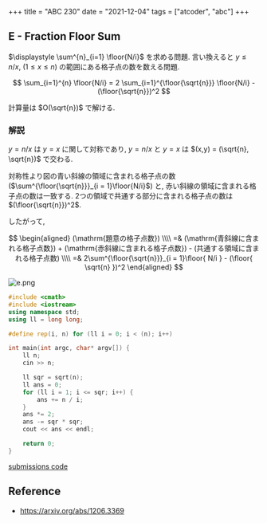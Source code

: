 +++
title = "ABC 230"
date = "2021-12-04"
tags = ["atcoder", "abc"]
+++

## E - Fraction Floor Sum

$\displaystyle \sum^{n}_{i=1} \floor{N/i}$ を求める問題.
言い換えると $y \le n / x$, $(1 \le x \le n)$ の範囲にある格子点の数を数える問題.

$$
\sum_{i=1}^{n} \floor{N/i} = 2 \sum_{i=1}^{\floor{\sqrt{n}}} \floor{N/i} - (\floor{\sqrt{n}})^2
$$

計算量は $O(\sqrt{n})$ で解ける.

### 解説

$y = n/x$ は $y = x$ に関して対称であり, $y = n/x$ と $y = x$ は $(x,y) = (\sqrt{n}, \sqrt{n})$ で交わる.

対称性より図の青い斜線の領域に含まれる格子点の数 ($\sum^{\floor{\sqrt{n}}}_{i = 1}\floor{N/i}$) と, 赤い斜線の領域に含まれる格子点の数は一致する. 2つの領域で共通する部分に含まれる格子点の数は $(\floor{\sqrt{n}})^2$.

したがって,

$$
\begin{aligned}
    (\mathrm{題意の格子点数}) \\\\
=& (\mathrm{青斜線に含まれる格子点数}) + (\mathrm{赤斜線に含まれる格子点数}) - (共通する領域に含まれる格子点数) \\\\
            =& 2\sum^{\floor{\sqrt{n}}}_{i = 1}\floor{ N/i } - (\floor{ \sqrt{n} })^2
\end{aligned}
$$

![e.png](/images/atcoder/abc/230/e.png)

```cpp
#include <cmath>
#include <iostream>
using namespace std;
using ll = long long;

#define rep(i, n) for (ll i = 0; i < (n); i++)

int main(int argc, char* argv[]) {
    ll n;
    cin >> n;

    ll sqr = sqrt(n);
    ll ans = 0;
    for (ll i = 1; i <= sqr; i++) {
        ans += n / i;
    }
    ans *= 2;
    ans -= sqr * sqr;
    cout << ans << endl;

    return 0;
}
```

[submissions code](https://atcoder.jp/contests/abc230/submissions/27677176)

## Reference

- <https://arxiv.org/abs/1206.3369>
